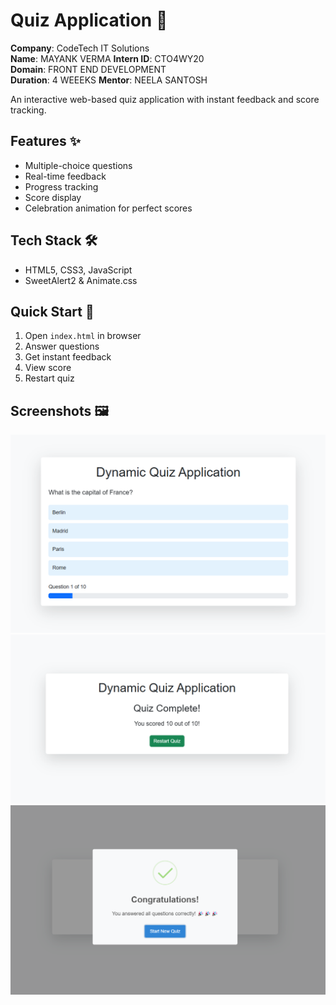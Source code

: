 # Quiz Application 📝

**Company**: CodeTech IT Solutions  
**Name**: MAYANK VERMA 
**Intern ID**: CTO4WY20  
**Domain**: FRONT END DEVELOPMENT  
**Duration**: 4 WEEEKS 
**Mentor**: NEELA SANTOSH


An interactive web-based quiz application with instant feedback and score tracking.

## Features ✨
- Multiple-choice questions
- Real-time feedback
- Progress tracking
- Score display
- Celebration animation for perfect scores

## Tech Stack 🛠️
- HTML5, CSS3, JavaScript
- SweetAlert2 & Animate.css

## Quick Start 🚀
1. Open `index.html` in browser
2. Answer questions
3. Get instant feedback
4. View score
5. Restart quiz

## Screenshots 🖼️
![Quiz Interface](./images/1.png)
![Quiz Results](./images/2.png)
![Quiz Feedback](./images/3.png)
